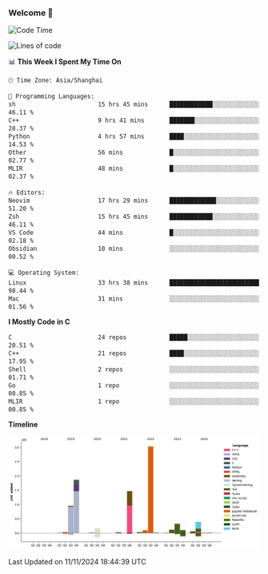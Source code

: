 ### Welcome 👋

<!--START_SECTION:waka-->
![Code Time](http://img.shields.io/badge/Code%20Time-1%2C735%20hrs%206%20mins-blue)

![Lines of code](https://img.shields.io/badge/From%20Hello%20World%20I%27ve%20Written-8.7%20million%20lines%20of%20code-blue)

📊 **This Week I Spent My Time On** 

```text
🕑︎ Time Zone: Asia/Shanghai

💬 Programming Languages: 
sh                       15 hrs 45 mins      ████████████░░░░░░░░░░░░░   46.11 % 
C++                      9 hrs 41 mins       ███████░░░░░░░░░░░░░░░░░░   28.37 % 
Python                   4 hrs 57 mins       ████░░░░░░░░░░░░░░░░░░░░░   14.53 % 
Other                    56 mins             █░░░░░░░░░░░░░░░░░░░░░░░░   02.77 % 
MLIR                     48 mins             █░░░░░░░░░░░░░░░░░░░░░░░░   02.37 % 

🔥 Editors: 
Neovim                   17 hrs 29 mins      █████████████░░░░░░░░░░░░   51.20 % 
Zsh                      15 hrs 45 mins      ████████████░░░░░░░░░░░░░   46.11 % 
VS Code                  44 mins             █░░░░░░░░░░░░░░░░░░░░░░░░   02.18 % 
Obsidian                 10 mins             ░░░░░░░░░░░░░░░░░░░░░░░░░   00.52 % 

💻 Operating System: 
Linux                    33 hrs 38 mins      █████████████████████████   98.44 % 
Mac                      31 mins             ░░░░░░░░░░░░░░░░░░░░░░░░░   01.56 % 
```

**I Mostly Code in C** 

```text
C                        24 repos            █████░░░░░░░░░░░░░░░░░░░░   20.51 % 
C++                      21 repos            ████░░░░░░░░░░░░░░░░░░░░░   17.95 % 
Shell                    2 repos             ░░░░░░░░░░░░░░░░░░░░░░░░░   01.71 % 
Go                       1 repo              ░░░░░░░░░░░░░░░░░░░░░░░░░   00.85 % 
MLIR                     1 repo              ░░░░░░░░░░░░░░░░░░░░░░░░░   00.85 % 
```



**Timeline**

![Lines of Code chart](https://raw.githubusercontent.com/Bohan-hu/Bohan-hu/master/assets/bar_graph.png)


 Last Updated on 11/11/2024 18:44:39 UTC
<!--END_SECTION:waka-->



